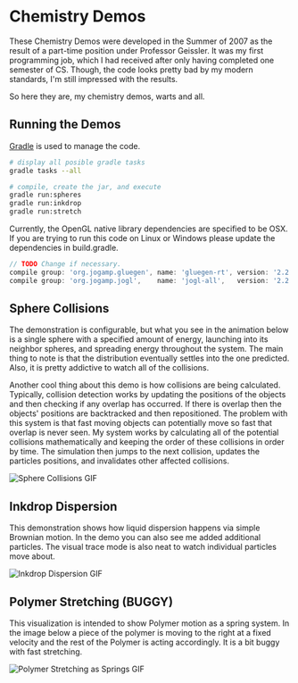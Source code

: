 Chemistry Demos
===============

These Chemistry Demos were developed in the Summer of 2007 as the result of a
part-time position under Professor Geissler.  It was my first programming job,
which I had received after only having completed one semester of CS.  Though,
the code looks pretty bad by my modern standards, I'm still impressed with the
results.

So here they are, my chemistry demos, warts and all.


Running the Demos
-----------------

[Gradle][gradle_url] is used to manage the code.

```bash
# display all posible gradle tasks
gradle tasks --all

# compile, create the jar, and execute
gradle run:spheres
gradle run:inkdrop
gradle run:stretch
```

Currently, the OpenGL native library dependencies are specified to be OSX.
If you are trying to run this code on Linux or Windows please update the
dependencies in build.gradle.

```groovy
// TODO Change if necessary.
compile group: 'org.jogamp.gluegen', name: 'gluegen-rt', version: '2.2.4', classifier: 'natives-macosx-universal'
compile group: 'org.jogamp.jogl',    name: 'jogl-all',   version: '2.2.4', classifier: 'natives-macosx-universal'
```


Sphere Collisions
-----------------

The demonstration is configurable, but what you see in the animation below is a single sphere with a specified
amount of energy, launching into its neighbor spheres, and spreading energy throughout the system.  The main
thing to note is that the distribution eventually settles into the one predicted.  Also, it is pretty addictive
to watch all of the collisions.

Another cool thing about this demo is how collisions are being calculated.  Typically, collision detection works
by updating the positions of the objects and then checking if any overlap has occurred.  If there is overlap then
the objects' positions are backtracked and then repositioned.  The problem with this system is that fast moving
objects can potentially move so fast that overlap is never seen.  My system works by calculating all of the potential
collisions mathematically and keeping the order of these collisions in order by time.  The simulation then jumps
to the next collision, updates the particles positions, and invalidates other affected collisions.

![Sphere Collisions GIF][spheres_gif]


Inkdrop Dispersion
------------------

This demonstration shows how liquid dispersion happens via simple Brownian motion.  In the demo you can also see
me added additional particles.  The visual trace mode is also neat to watch individual particles move about.

![Inkdrop Dispersion GIF][inkdrop_gif]


Polymer Stretching (BUGGY)
-------------------------------

This visualization is intended to show Polymer motion as a spring system.  In the image below a piece of the polymer
is moving to the right at a fixed velocity and the rest of the Polymer is acting accordingly.  It is a bit buggy with
fast stretching.

![Polymer Stretching as Springs GIF][stretch_gif]


[gradle_url]: http://www.gradle.org/
[spheres_gif]: http://giant.gfycat.com/ImpossibleSkeletalGossamerwingedbutterfly.gif
[inkdrop_gif]: http://giant.gfycat.com/SarcasticFrailAsianwaterbuffalo.gif 
[stretch_gif]: http://fat.gfycat.com/TartAbsoluteAmbushbug.gif 
